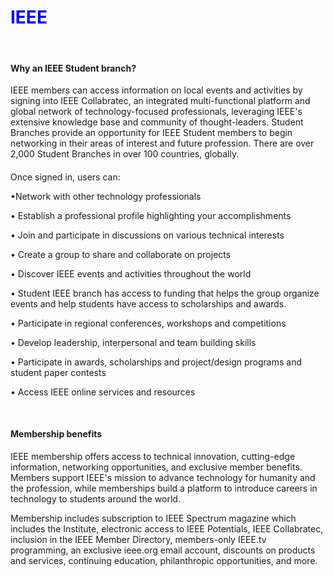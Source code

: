 <h1><font color="blue">IEEE</font></h1>
<br/><h4>Why an IEEE Student branch?</h4>
<p>IEEE members can access information on local events and activities by signing into IEEE Collabratec, an integrated multi-functional platform and global network of technology-focused professionals, leveraging IEEE's extensive knowledge base and community of thought-leaders. 
Student Branches provide an opportunity for IEEE Student members to begin networking in their areas of interest and future profession. There are over 2,000 Student Branches in over 100 countries, globally. <h4></h4>
<p>Once signed in, users can: </p>
<p>•Network with other technology professionals</p>
<p>•    Establish a professional profile highlighting your accomplishments </p>
<p>•	Join and participate in discussions on various technical interests </p>
<p>•	Create a group to share and collaborate on projects</p>
<p>•	Discover IEEE events and activities throughout the world </p>
<p>•	Student IEEE branch has access to funding that helps the group organize events and help students have access to scholarships and awards. </p>
<p>•    Participate in regional conferences, workshops and competitions </p>
<p>•	Develop leadership, interpersonal and team building skills </p>
<p>•	Participate in awards, scholarships and project/design programs and student paper contests </p>
<p>•   Access IEEE online services and resources</p>
<br/><h4>Membership benefits </h4>
<p>IEEE membership offers access to technical innovation, cutting-edge information,
networking opportunities, and exclusive member benefits. Members support IEEE's mission
to advance technology for humanity and the profession, while memberships build a platform
to introduce careers in technology to students around the world.</p>
<p>Membership includes subscription to IEEE Spectrum magazine which includes the
Institute, electronic access to IEEE Potentials, IEEE Collabratec, inclusion in the IEEE
Member Directory, members-only IEEE.tv programming, an exclusive ieee.org email account, discounts on products and services, continuing education, philanthropic
opportunities, and more.</p>
</p></div>